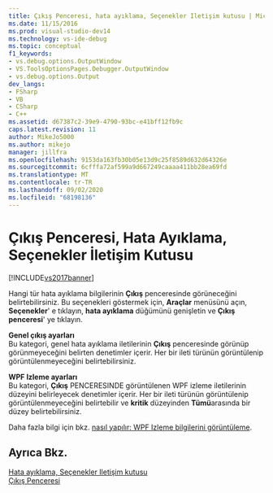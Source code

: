 ```yaml
---
title: Çıkış Penceresi, hata ayıklama, Seçenekler Iletişim kutusu | Microsoft Docs
ms.date: 11/15/2016
ms.prod: visual-studio-dev14
ms.technology: vs-ide-debug
ms.topic: conceptual
f1_keywords:
- vs.debug.options.OutputWindow
- VS.ToolsOptionsPages.Debugger.OutputWindow
- vs.debug.options.Output
dev_langs:
- FSharp
- VB
- CSharp
- C++
ms.assetid: d67387c2-39e9-4790-93bc-e41bff12fb9c
caps.latest.revision: 11
author: MikeJo5000
ms.author: mikejo
manager: jillfra
ms.openlocfilehash: 9153da163fb30b05e13d9c25f8589d632d64326e
ms.sourcegitcommit: 6cfffa72af599a9d667249caaaa411bb28ea69fd
ms.translationtype: MT
ms.contentlocale: tr-TR
ms.lasthandoff: 09/02/2020
ms.locfileid: "68198136"
---
```

# <a name="output-window-debugging-options-dialog-box"></a>Çıkış Penceresi, Hata Ayıklama, Seçenekler İletişim Kutusu
[!INCLUDE[vs2017banner](../includes/vs2017banner.md)]

Hangi tür hata ayıklama bilgilerinin **Çıkış** penceresinde görüneceğini belirtebilirsiniz. Bu seçenekleri göstermek için, **Araçlar** menüsünü açın, **Seçenekler**' e tıklayın, **hata ayıklama** düğümünü genişletin ve **Çıkış penceresi**' ye tıklayın.  
  
 **Genel çıkış ayarları**  
 Bu kategori, genel hata ayıklama iletilerinin **Çıkış** penceresinde görünüp görünmeyeceğini belirten denetimler içerir. Her bir ileti türünün görüntülenip görüntülenmeyeceğini belirtebilirsiniz.  
  
 **WPF Izleme ayarları**  
 Bu kategori, **Çıkış** PENCERESINDE görüntülenen WPF izleme iletilerinin düzeyini belirleyecek denetimler içerir. Her bir ileti türünün görüntülenip görüntülenmeyeceğini belirtebilir ve **kritik** düzeyinden **Tümü**arasında bir düzey belirtebilirsiniz.  
  
 Daha fazla bilgi için bkz. [nasıl yapılır: WPF Izleme bilgilerini görüntüleme](../debugger/how-to-display-wpf-trace-information.md).  
  
## <a name="see-also"></a>Ayrıca Bkz.  
 [Hata ayıklama, Seçenekler Iletişim kutusu](../debugger/debugging-options-dialog-box.md)   
 [Çıkış Penceresi](../ide/reference/output-window.md)
